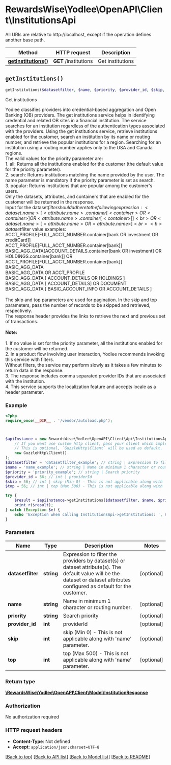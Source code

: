 # RewardsWise\Yodlee\OpenAPI\Client\InstitutionsApi

All URIs are relative to http://localhost, except if the operation defines another base path.

| Method | HTTP request | Description |
| ------------- | ------------- | ------------- |
| [**getInstitutions()**](InstitutionsApi.md#getInstitutions) | **GET** /institutions | Get institutions |


## `getInstitutions()`

```php
getInstitutions($datasetfilter, $name, $priority, $provider_id, $skip, $top): \RewardsWise\Yodlee\OpenAPI\Client\Model\InstitutionResponse
```

Get institutions

Yodlee classifies providers into credential-based aggregation and Open Banking (OB) providers. The get institutions service helps in identifying credential and related OB sites in a financial institution. The service searches for an institution regardless of the authentication types associated with the providers. Using the get institutions service, retrieve institutions enabled for the customer, search an institution by its name or routing number, and retrieve the popular institutions for a region. Searching for an institution using a routing number applies only to the USA and Canada regions.<br> The valid values for the priority parameter are: <br/> 1. all: Returns all the institutions enabled for the customer (the default value for the priority parameter).<br/> 2. search: Returns institutions matching the name provided by the user. The name parameter is mandatory if the priority parameter is set as search.<br/> 3. popular: Returns institutions that are popular among the customer's users.<br/> Only the datasets, attributes, and containers that are enabled for the customer will be returned in the response.<br/>Input for the dataset$filter should adhere to the following expression:<dataset.name>[<attribute.name>.container[<container> OR <container>] OR <attribute.name>.container[<container>]] <br>OR <dataset.name>[<attribute.name> OR <attribute.name>]<br><b>dataset$filter value examples:</b><br>ACCT_PROFILE[FULL_ACCT_NUMBER.container[bank OR investment OR creditCard]]<br>ACCT_PROFILE[FULL_ACCT_NUMBER.container[bank]]<br>BASIC_AGG_DATA[ACCOUNT_DETAILS.container[bank OR investment] OR HOLDINGS.container[bank]] OR ACCT_PROFILE[FULL_ACCT_NUMBER.container[bank]]<br>BASIC_AGG_DATA<br>BASIC_AGG_DATA OR ACCT_PROFILE<br>BASIC_AGG_DATA [ ACCOUNT_DETAILS OR HOLDINGS ]<br>BASIC_AGG_DATA [ ACCOUNT_DETAILS] OR DOCUMENT <br>BASIC_AGG_DATA [ BASIC_ACCOUNT_INFO OR ACCOUNT_DETAILS ] <br><br>The skip and top parameters are used for pagination. In the skip and top parameters, pass the number of records to be skipped and retrieved, respectively.<br>The response header provides the links to retrieve the next and previous set of transactions.<br><br><b>Note:</b> <br><br/> 1. If no value is set for the priority parameter, all the institutions enabled for the customer will be returned.<br/> 2. In a product flow involving user interaction, Yodlee recommends invoking this service with filters.<br/> Without filters, the service may perform slowly as it takes a few minutes to return data in the response.<br/> 3. The response includes comma separated provider IDs that are associated with the institution.<br/> 4. This service supports the localization feature and accepts locale as a header parameter.<br>

### Example

```php
<?php
require_once(__DIR__ . '/vendor/autoload.php');



$apiInstance = new RewardsWise\Yodlee\OpenAPI\Client\Api\InstitutionsApi(
    // If you want use custom http client, pass your client which implements `GuzzleHttp\ClientInterface`.
    // This is optional, `GuzzleHttp\Client` will be used as default.
    new GuzzleHttp\Client()
);
$datasetfilter = 'datasetfilter_example'; // string | Expression to filter the providers by dataset(s) or dataset attribute(s). The default value will be the dataset or dataset attributes configured as default for the customer.
$name = 'name_example'; // string | Name in minimum 1 character or routing number.
$priority = 'priority_example'; // string | Search priority
$provider_id = 56; // int | providerId
$skip = 56; // int | skip (Min 0) - This is not applicable along with 'name' parameter.
$top = 56; // int | top (Max 500) - This is not applicable along with 'name' parameter.

try {
    $result = $apiInstance->getInstitutions($datasetfilter, $name, $priority, $provider_id, $skip, $top);
    print_r($result);
} catch (Exception $e) {
    echo 'Exception when calling InstitutionsApi->getInstitutions: ', $e->getMessage(), PHP_EOL;
}
```

### Parameters

| Name | Type | Description  | Notes |
| ------------- | ------------- | ------------- | ------------- |
| **datasetfilter** | **string**| Expression to filter the providers by dataset(s) or dataset attribute(s). The default value will be the dataset or dataset attributes configured as default for the customer. | [optional] |
| **name** | **string**| Name in minimum 1 character or routing number. | [optional] |
| **priority** | **string**| Search priority | [optional] |
| **provider_id** | **int**| providerId | [optional] |
| **skip** | **int**| skip (Min 0) - This is not applicable along with &#39;name&#39; parameter. | [optional] |
| **top** | **int**| top (Max 500) - This is not applicable along with &#39;name&#39; parameter. | [optional] |

### Return type

[**\RewardsWise\Yodlee\OpenAPI\Client\Model\InstitutionResponse**](../Model/InstitutionResponse.md)

### Authorization

No authorization required

### HTTP request headers

- **Content-Type**: Not defined
- **Accept**: `application/json;charset=UTF-8`

[[Back to top]](#) [[Back to API list]](../../README.md#endpoints)
[[Back to Model list]](../../README.md#models)
[[Back to README]](../../README.md)
